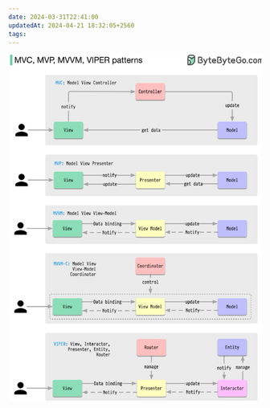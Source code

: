 ```yaml
---
date: 2024-03-31T22:41:00
updatedAt: 2024-04-21 18:32:05+2560
tags: 
---
```

![Pasted image 20240221232515](real-resource-image/Pasted%20image%2020240221232515.png)